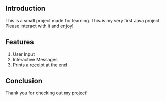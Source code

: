 Introduction
---------
This is a small project made for learning. This is my very first Java project. Please interact with it and enjoy!

Features
-----
1. User Input
2. Interactive Messages
3. Prints a receipt at the end

Conclusion
----
Thank you for checking out my project!
